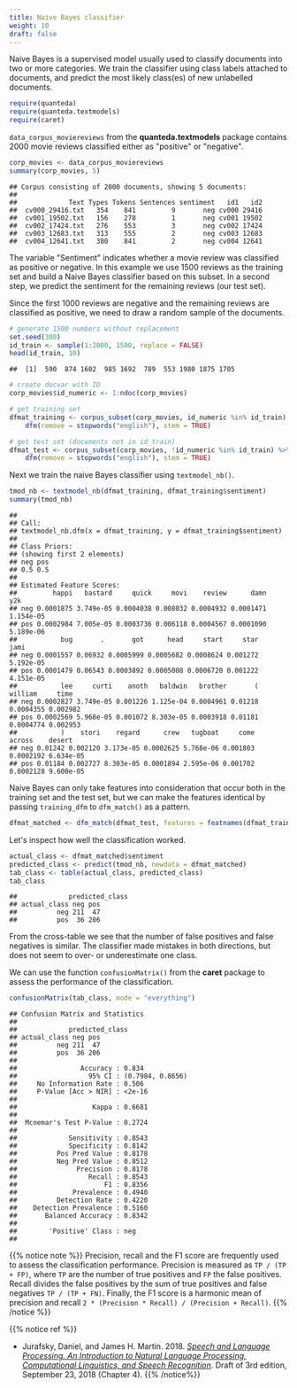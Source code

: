 ```yaml
---
title: Naive Bayes classifier
weight: 10
draft: false
---
```


Naive Bayes is a supervised model usually used to classify documents into two or more categories. We train the classifier using class labels attached to documents, and predict the most likely class(es) of new unlabelled documents.


```r
require(quanteda)
require(quanteda.textmodels)
require(caret)
```

`data_corpus_moviereviews` from the **quanteda.textmodels** package contains 2000 movie reviews classified either as "positive" or "negative".


```r
corp_movies <- data_corpus_moviereviews
summary(corp_movies, 5)
```

```
## Corpus consisting of 2000 documents, showing 5 documents:
## 
##             Text Types Tokens Sentences sentiment   id1   id2
##  cv000_29416.txt   354    841         9       neg cv000 29416
##  cv001_19502.txt   156    278         1       neg cv001 19502
##  cv002_17424.txt   276    553         3       neg cv002 17424
##  cv003_12683.txt   313    555         2       neg cv003 12683
##  cv004_12641.txt   380    841         2       neg cv004 12641
```

The variable "Sentiment" indicates whether a movie review was classified as positive or negative. In this example we use 1500 reviews as the training set and build a Naive Bayes classifier based on this subset. In a second step, we predict the sentiment for the remaining reviews (our test set).

Since the first 1000 reviews are negative and the remaining reviews are classified as positive, we need to draw a random sample of the documents.


```r
# generate 1500 numbers without replacement
set.seed(300)
id_train <- sample(1:2000, 1500, replace = FALSE)
head(id_train, 10)
```

```
##  [1]  590  874 1602  985 1692  789  553 1980 1875 1705
```

```r
# create docvar with ID
corp_movies$id_numeric <- 1:ndoc(corp_movies)

# get training set
dfmat_training <- corpus_subset(corp_movies, id_numeric %in% id_train) %>%
    dfm(remove = stopwords("english"), stem = TRUE)

# get test set (documents not in id_train)
dfmat_test <- corpus_subset(corp_movies, !id_numeric %in% id_train) %>%
    dfm(remove = stopwords("english"), stem = TRUE)
```

Next we train the naive Bayes classifier using `textmodel_nb()`.


```r
tmod_nb <- textmodel_nb(dfmat_training, dfmat_training$sentiment)
summary(tmod_nb)
```

```
## 
## Call:
## textmodel_nb.dfm(x = dfmat_training, y = dfmat_training$sentiment)
## 
## Class Priors:
## (showing first 2 elements)
## neg pos 
## 0.5 0.5 
## 
## Estimated Feature Scores:
##         happi   bastard     quick     movi    review      damn       y2k
## neg 0.0001875 3.749e-05 0.0004038 0.008032 0.0004932 0.0001471 1.154e-05
## pos 0.0002984 7.005e-05 0.0003736 0.006118 0.0004567 0.0001090 5.189e-06
##           bug       .       got      head     start     star      jami
## neg 0.0001557 0.06932 0.0005999 0.0005682 0.0008624 0.001272 5.192e-05
## pos 0.0001479 0.06543 0.0003892 0.0005008 0.0006720 0.001222 4.151e-05
##           lee     curti    anoth   baldwin   brother       (   william     time
## neg 0.0002827 3.749e-05 0.001226 1.125e-04 0.0004961 0.01218 0.0004355 0.002982
## pos 0.0002569 5.968e-05 0.001072 8.303e-05 0.0003918 0.01181 0.0004774 0.002953
##           )    stori    regard      crew   tugboat     come    across    desert
## neg 0.01242 0.002120 3.173e-05 0.0002625 5.768e-06 0.001803 0.0002192 6.634e-05
## pos 0.01184 0.002727 8.303e-05 0.0001894 2.595e-06 0.001702 0.0002128 9.600e-05
```


Naive Bayes can only take features into consideration that occur both in the training set and the test set, but we can make the features identical by passing `training_dfm` to `dfm_match()` as a pattern.


```r
dfmat_matched <- dfm_match(dfmat_test, features = featnames(dfmat_training))
```

Let's inspect how well the classification worked.


```r
actual_class <- dfmat_matched$sentiment
predicted_class <- predict(tmod_nb, newdata = dfmat_matched)
tab_class <- table(actual_class, predicted_class)
tab_class
```

```
##             predicted_class
## actual_class neg pos
##          neg 211  47
##          pos  36 206
```

From the cross-table we see that the number of false positives and false negatives is similar. The classifier made mistakes in both directions, but does not seem to over- or underestimate one class.

We can use the function `confusionMatrix()` from the **caret** package to assess the performance of the classification.


```r
confusionMatrix(tab_class, mode = "everything")
```

```
## Confusion Matrix and Statistics
## 
##             predicted_class
## actual_class neg pos
##          neg 211  47
##          pos  36 206
##                                           
##                Accuracy : 0.834           
##                  95% CI : (0.7984, 0.8656)
##     No Information Rate : 0.506           
##     P-Value [Acc > NIR] : <2e-16          
##                                           
##                   Kappa : 0.6681          
##                                           
##  Mcnemar's Test P-Value : 0.2724          
##                                           
##             Sensitivity : 0.8543          
##             Specificity : 0.8142          
##          Pos Pred Value : 0.8178          
##          Neg Pred Value : 0.8512          
##               Precision : 0.8178          
##                  Recall : 0.8543          
##                      F1 : 0.8356          
##              Prevalence : 0.4940          
##          Detection Rate : 0.4220          
##    Detection Prevalence : 0.5160          
##       Balanced Accuracy : 0.8342          
##                                           
##        'Positive' Class : neg             
## 
```

{{% notice note %}}
Precision, recall and the F1 score are frequently used to assess the classification performance. Precision is measured as `TP / (TP + FP)`, where `TP` are the number of true positives and  `FP`  the false positives. Recall divides the false positives by the sum of true positives and false negatives `TP / (TP + FN)`. Finally, the F1 score is a harmonic mean of precision and recall `2 * (Precision * Recall) / (Precision + Recall)`.
{{% /notice %}}

{{% notice ref %}}
- Jurafsky, Daniel, and James H. Martin. 2018. [_Speech and Language Processing. An Introduction to Natural Language Processing, Computational Linguistics, and Speech Recognition_](https://web.stanford.edu/~jurafsky/slp3/4.pdf). Draft of 3rd edition, September 23, 2018 (Chapter 4). 
{{% /notice%}}
